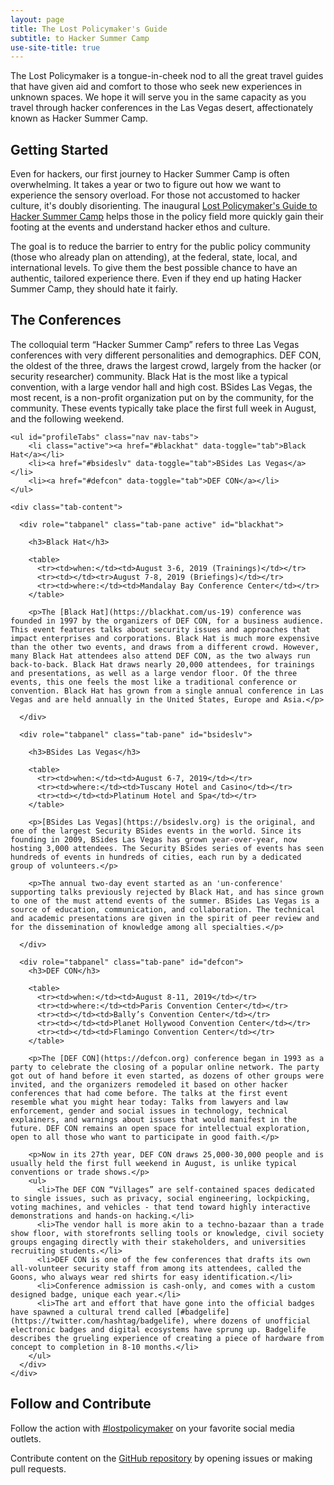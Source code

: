 ```yaml
---
layout: page
title: The Lost Policymaker's Guide
subtitle: to Hacker Summer Camp
use-site-title: true
---
```


The Lost Policymaker is a tongue-in-cheek nod to all the great travel guides that have given aid and comfort to those who seek new experiences in unknown spaces. We hope it will serve you in the same capacity as you travel through hacker conferences in the Las Vegas desert, affectionately known as Hacker Summer Camp.

## Getting Started

Even for hackers, our first journey to Hacker Summer Camp is often overwhelming. It takes a year or two to figure out how we want to experience the sensory overload. For those not accustomed to hacker culture, it's doubly disorienting. The inaugural [Lost Policymaker's Guide to Hacker Summer Camp](LostPolicymaker_HackerSummerCamp_2019.pdf) helps those in the policy field more quickly gain their footing at the events and understand hacker ethos and culture.

The goal is to reduce the barrier to entry for the public policy community (those who already plan on attending), at the federal, state, local, and international levels. To give them the best possible chance to have an authentic, tailored experience there. Even if they end up hating Hacker Summer Camp, they should hate it fairly.

## The Conferences

The colloquial term “Hacker Summer Camp” refers to three Las Vegas conferences with very different personalities and demographics. DEF CON, the oldest of the three, draws the largest crowd, largely from the hacker (or security researcher) community. Black Hat is the most like a typical convention, with a large vendor hall and high cost. BSides Las Vegas, the most recent, is a non-profit organization put on by the community, for the community. These events typically take place the first full week in August, and the following weekend.  

    <ul id="profileTabs" class="nav nav-tabs">
        <li class="active"><a href="#blackhat" data-toggle="tab">Black Hat</a></li>
        <li><a href="#bsideslv" data-toggle="tab">BSides Las Vegas</a></li>
        <li><a href="#defcon" data-toggle="tab">DEF CON</a></li>
    </ul>

    <div class="tab-content">

      <div role="tabpanel" class="tab-pane active" id="blackhat">

        <h3>Black Hat</h3>

        <table>
          <tr><td>when:</td><td>August 3-6, 2019 (Trainings)</td></tr>
          <tr><td></td><tr>August 7-8, 2019 (Briefings)</td></tr>
          <tr><td>where:</td><td>Mandalay Bay Conference Center</td></tr>
        </table>

        <p>The [Black Hat](https://blackhat.com/us-19) conference was founded in 1997 by the organizers of DEF CON, for a business audience. This event features talks about security issues and approaches that impact enterprises and corporations. Black Hat is much more expensive than the other two events, and draws from a different crowd. However, many Black Hat attendees also attend DEF CON, as the two always run back-to-back. Black Hat draws nearly 20,000 attendees, for trainings and presentations, as well as a large vendor floor. Of the three events, this one feels the most like a traditional conference or convention. Black Hat has grown from a single annual conference in Las Vegas and are held annually in the United States, Europe and Asia.</p>

      </div>

      <div role="tabpanel" class="tab-pane" id="bsideslv">

        <h3>BSides Las Vegas</h3>

        <table>
          <tr><td>when:</td><td>August 6-7, 2019</td></tr>
          <tr><td>where:</td><td>Tuscany Hotel and Casino</td></tr>
          <tr><td></td><td>Platinum Hotel and Spa</td></tr>
        </table>

        <p>[BSides Las Vegas](https://bsideslv.org) is the original, and one of the largest Security BSides events in the world. Since its founding in 2009, BSides Las Vegas has grown year-over-year, now hosting 3,000 attendees. The Security BSides series of events has seen hundreds of events in hundreds of cities, each run by a dedicated group of volunteers.</p>

        <p>The annual two-day event started as an 'un-conference' supporting talks previously rejected by Black Hat, and has since grown to one of the must attend events of the summer. BSides Las Vegas is a source of education, communication, and collaboration. The technical and academic presentations are given in the spirit of peer review and for the dissemination of knowledge among all specialties.</p>

      </div>

      <div role="tabpanel" class="tab-pane" id="defcon">
        <h3>DEF CON</h3>

        <table>
          <tr><td>when:</td><td>August 8-11, 2019</td></tr>
          <tr><td>where:</td><td>Paris Convention Center</td></tr>
          <tr><td></td><td>Bally’s Convention Center</td></tr>
          <tr><td></td><td>Planet Hollywood Convention Center</td></tr>
          <tr><td></td><td>Flamingo Convention Center</td></tr>      
        </table>

        <p>The [DEF CON](https://defcon.org) conference began in 1993 as a party to celebrate the closing of a popular online network. The party got out of hand before it even started, as dozens of other groups were invited, and the organizers remodeled it based on other hacker conferences that had come before. The talks at the first event resemble what you might hear today: Talks from lawyers and law enforcement, gender and social issues in technology, technical explainers, and warnings about issues that would manifest in the future. DEF CON remains an open space for intellectual exploration, open to all those who want to participate in good faith.</p>

        <p>Now in its 27th year, DEF CON draws 25,000-30,000 people and is usually held the first full weekend in August, is unlike typical conventions or trade shows.</p>
        <ul>
          <li>The DEF CON “Villages” are self-contained spaces dedicated to single issues, such as privacy, social engineering, lockpicking, voting machines, and vehicles - that tend toward highly interactive demonstrations and hands-on hacking.</li>
          <li>The vendor hall is more akin to a techno-bazaar than a trade show floor, with storefronts selling tools or knowledge, civil society groups engaging directly with their stakeholders, and universities recruiting students.</li>
          <li>DEF CON is one of the few conferences that drafts its own all-volunteer security staff from among its attendees, called the Goons, who always wear red shirts for easy identification.</li>
          <li>Conference admission is cash-only, and comes with a custom designed badge, unique each year.</li>
          <li>The art and effort that have gone into the official badges have spawned a cultural trend called [#badgelife](https://twitter.com/hashtag/badgelife), where dozens of unofficial electronic badges and digital ecosystems have sprung up. Badgelife describes the grueling experience of creating a piece of hardware from concept to completion in 8-10 months.</li>
        </ul>
      </div>
    </div>


## Follow and Contribute

Follow the action with [#lostpolicymaker](https://twitter.com/search?q=%23lostpolicymaker) on your favorite social media outlets.

Contribute content on the [GitHub repository](https://github.com/lostpolicymaker/lostpolicymaker.github.io) by opening issues or making pull requests.
